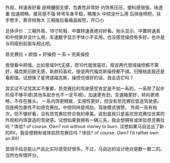 外观、转速表好看
座椅腰部支撑、包裹性非常好
内饰黑压压，塑料感很强，味道重
加速顺畅，推背感不强
转弯车身平稳，略推头
中控没什么用
后排座椅短，扶手憋手，靠背倾角大
三厢版后备箱盖板短，开口小

总体评价：三厢外观、18寸轮毂、中置转速表绝对好看。抬头显示、中置转速表和中控屏并没什么用，车速数字显示字体小不实用。也没感觉操控有多好，也许是与同级别前驱车相比吧。

昂克赛拉 = 颜值 + 好操控
一系 = 完美操控

我很看中颜值。比如思域9代无感，而10代就很喜欢，按说两代思域操控都不算好。福克斯旧款无感，新款较喜欢，按说两代福克斯操控都不错。归根结底我还是看颜值。试想换了星骋或福克斯，操控也很好的话，我会选它吗？

其实试不试驾其实不重要，昂克赛拉的驾驶感受肯定是不如一系的，一系除了起步阶段不够平顺(其他车起步也不一定平顺)，加速更有劲，变速箱更好，转向更顺畅，不存在推头。
一系内饰更精致，实用性更好，但没有昂克赛拉营造驾驶感。但座椅包裹性不如昂克赛拉。中控同样是鸡肋。驾驶模式很赞。
外观一系有档次，但不够好看，没有昂克赛拉符合我的审美。说到底我只是喜欢昂克赛拉优美的外观和内饰营造的驾驶感。试想如果我拥有一辆三系，我会想拥有或体验昂克赛拉吗？体验? of course. Own? not without money to burn. 试想如果马自达出了新的RX，我会想拥有或体验昂克赛拉吗？体验? of course. Own? I’d rather own an RX!

营销手段总能让产品比实际感受好很多。不过，马自达的设计绝对是数一数二的。当然也有情怀分。